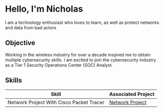 # Hello, I'm Nicholas
<!-- <a href="https://linkedin.com/nickpiersimoni"><img src="https://img.shields.io/badge/-LinkedIn-0072b1?&style=for-the-badge&logo=linkedin&logoColor=white" /></a>
[![YouTube Channel](https://img.shields.io/badge/MyYouTubeChannel-3StrandTech-red)](https://www.youtube.com/@3StrandTech/videos)
-->

I am a technology enthusiast who loves to learn, as well as protect networks and data from bad actors

## Objective

Working in the wireless industry for over a decade inspired me to obtain multiple cybersecurity skills. I am excited to join the cybersecurity industry as a Tier 1 Security Operations Center (SOC) Analyst.

## Skills


| Skill                                         | Associated Project         |
|-----------------------------------------------|----------------------------|
| Network Project With Cisco Packet Tracer          | <a href="https://github.com/3StrandTech/Packet-Tracer-Networking">Network Project</a>|


<!-- ## Tools --> 


<!-- ### Network
<div>
    <img src="https://img.shields.io/badge/-Wireshark-1679A7?&style=for-the-badge&logo=Wireshark&logoColor=white" />
    <img src="https://img.shields.io/badge/-Suricata-EF3B2D?&style=for-the-badge&logo=Suricata&logoColor=white" />
    <img src="https://img.shields.io/badge/-Zeek-777BB4?&style=for-the-badge&logo=Zeek&logoColor=white" />
</div>
-->
<!-- ### Endpoint
<div>
    <img src="https://img.shields.io/badge/-Microsoft_Defender_for_Endpoint-00A4EF?&style=for-the-badge&logo=Microsoft&logoColor=white" />
    <img src="https://img.shields.io/badge/-Velociraptor-4B275F?&style=for-the-badge&logo=Velociraptor&logoColor=white" />
</div>
-->

<!--
### SIEM
<div>
    <img src="https://img.shields.io/badge/-Microsoft_Sentinel-0078D4?&style=for-the-badge&logo=Microsoft&logoColor=white" />
    <img src="https://img.shields.io/badge/-Splunk-000000?&style=for-the-badge&logo=Splunk&logoColor=white" />
    <img src="https://img.shields.io/badge/-Elastic-005571?&style=for-the-badge&logo=Elastic&logoColor=white" />
</div>
-->
<!-- ## Certifications
 [Provide certifications that you have obtained. Use ChatGPT to help create the link - Remove this afterwards]]
<div>
<img src="https://img.shields.io/badge/-Security%2B-FF0000?&style=for-the-badge&logo=CompTIA&logoColor=white" />
<img src="https://img.shields.io/badge/-Network%2B-007ACC?&style=for-the-badge&logo=CompTIA&logoColor=white" />
<img src="https://img.shields.io/badge/-A%2B-4D4D4D?&style=for-the-badge&logo=CompTIA&logoColor=white" />
<img src="https://img.shields.io/badge/-CDSA-006400?&style=for-the-badge&logoColor=white" />
<img src="https://img.shields.io/badge/-CCD-000080?&style=for-the-badge&logoColor=white" />
</div>
-->
<!-- ## Projects
- Detection Lab
- SOC Automation Project
-->
